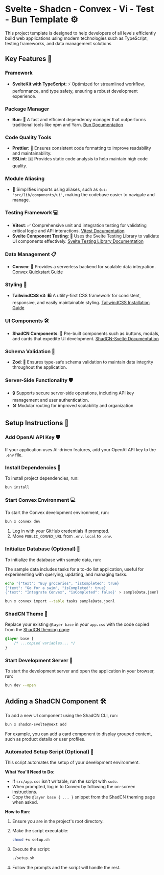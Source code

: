 # Svelte - Shadcn - Convex - Vi - Test - Bun Template ⚙️

This project template is designed to help developers of all levels efficiently build web applications using modern technologies such as TypeScript, testing frameworks, and data management solutions.

## Key Features 🚀

### Framework

- **SvelteKit with TypeScript**: ⚡️ Optimized for streamlined workflow, performance, and type safety, ensuring a robust development experience.

### Package Manager

- **Bun**: 🥜 A fast and efficient dependency manager that outperforms traditional tools like npm and Yarn. [Bun Documentation](https://bun.sh/docs)

### Code Quality Tools

- **Prettier**: 📏 Ensures consistent code formatting to improve readability and maintainability.
- **ESLint**: ✉️ Provides static code analysis to help maintain high code quality.

### Module Aliasing

- 📝 Simplifies imports using aliases, such as `$ui: 'src/lib/components/ui'`, making the codebase easier to navigate and manage.

### Testing Framework 💻

- **Vitest**: ✅ Comprehensive unit and integration testing for validating critical logic and API interactions. [Vitest Documentation](https://vitest.dev/)
- **Svelte Component Testing**: 🔖 Uses the Svelte Testing Library to validate UI components effectively. [Svelte Testing Library Documentation](https://testing-library.com/docs/svelte-testing-library/intro/)

### Data Management 📋

- **Convex**: 🚀 Provides a serverless backend for scalable data integration. [Convex Quickstart Guide](https://docs.convex.dev/quickstart/svelte)

### Styling 🌱

- **TailwindCSS v3**: 🛍️ A utility-first CSS framework for consistent, responsive, and easily maintainable styling. [TailwindCSS Installation Guide](https://tailwindcss.com/docs/installation)

### UI Components 🛠️

- **ShadCN Components**: 💄 Pre-built components such as buttons, modals, and cards that expedite UI development. [ShadCN-Svelte Documentation](https://shadcn.dev/docs/svelte)

### Schema Validation 🔨

- **Zod**: 🏦 Ensures type-safe schema validation to maintain data integrity throughout the application.

### Server-Side Functionality 🛡️

- 🔒 Supports secure server-side operations, including API key management and user authentication.
- 🛠 Modular routing for improved scalability and organization.

## Setup Instructions 🔧

### Add OpenAI API Key 🛡️

If your application uses AI-driven features, add your OpenAI API key to the `.env` file.

### Install Dependencies 🚀

To install project dependencies, run:

```bash
bun install
```

### Start Convex Environment 💻

To start the Convex development environment, run:

```bash
bun x convex dev
```

1. Log in with your GitHub credentials if prompted.
2. Move `PUBLIC_CONVEX_URL` from `.env.local` to `.env`.

### Initialize Database (Optional) 💾

To initialize the database with sample data, run:

The sample data includes tasks for a to-do list application, useful for experimenting with querying, updating, and managing tasks.

```bash
echo '{"text": "Buy groceries", "isCompleted": true}
{"text": "Go for a swim", "isCompleted": true}
{"text": "Integrate Convex", "isCompleted": false}' > sampleData.jsonl

bun x convex import --table tasks sampleData.jsonl
```

### ShadCN Theme 🌱

Replace your existing `@layer base` in your `app.css` with the code copied from the [ShadCN theming page](https://next.shadcn-svelte.com/themes):

```css
@layer base {
	/* ...copied variables... */
}
```

### Start Development Server 🚀

To start the development server and open the application in your browser, run:

```bash
bun dev --open
```

## Adding a ShadCN Component 🛠️

To add a new UI component using the ShadCN CLI, run:

```bash
bun x shadcn-svelte@next add
```

For example, you can add a card component to display grouped content, such as product details or user profiles.

### Automated Setup Script (Optional) 🚀

This script automates the setup of your development environment.

**What You'll Need to Do**:

- If `src/app.css` isn't writable, run the script with `sudo`.
- When prompted, log in to Convex by following the on-screen instructions.
- Copy the `@layer base { ... }` snippet from the ShadCN theming page when asked.

**How to Run**:

1. Ensure you are in the project's root directory.
2. Make the script executable:

   ```bash
   chmod +x setup.sh
   ```

3. Execute the script:

   ```bash
   ./setup.sh
   ```

4. Follow the prompts and the script will handle the rest.
